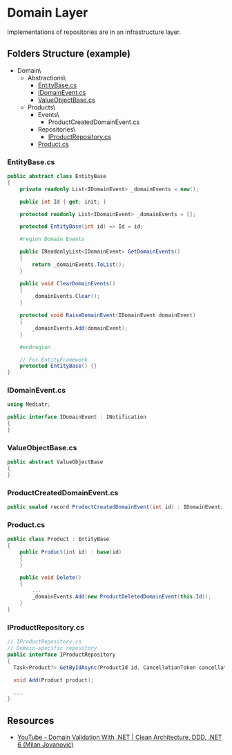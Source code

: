 # Domain Layer
Implementations of repositories are in an infrastructure layer.
## Folders Structure (example)
* Domain\
  * Abstractions\
    * [EntityBase.cs](#entitybasecs)
    * [IDomainEvent.cs](#idomaineventcs)
    * [ValueObjectBase.cs](#valueobjectBasecs)
  * Products\
    * Events\
      * ProductCreatedDomainEvent.cs
    * Repositories\
      * [IProductRepository.cs](#iproductrepositorycs)
    * [Product.cs](#productcs)
    

### EntityBase.cs
```csharp
public abstract class EntityBase
{
    private readonly List<IDomainEvent> _domainEvents = new();    

    public int Id { get; init; }

    protected readonly List<IDomainEvent> _domainEvents = [];

    protected EntityBase(int id) => Id = id;

    #region Domain Events

    public IReadonlyList<IDomainEvent> GetDomainEvents()
    {
        return _domainEvents.ToList();
    }

    public void ClearDomainEvents()
    {
        _domainEvents.Clear();
    }

    protected void RaiseDomainEvent(IDomainEvent domainEvent)
    {
        _domainEvents.Add(domainEvent);
    }

    #endregion

    // For EntityFramework
    protected EntityBase() {}
}
```

### IDomainEvent.cs
```csharp
using Mediatr;

public interface IDomainEvent : INotification
{
}
```

### ValueObjectBase.cs
```csharp
public abstract ValueObjectBase
{
}
```

### ProductCreatedDomainEvent.cs
```csharp
public sealed record ProductCreatedDomainEvent(int id) : IDomainEvent;
```

### Product.cs
```csharp
public class Product : EntityBase
{
    public Product(int id) : base(id)
    {
    }

    public void Delete()
    {
        ...
        _domainEvents.Add(new ProductDeletedDomainEvent(this.Id));
    }
}
```

### IProductRepository.cs
```csharp
// IProductRepository.cs
// Domain-specific repository
public interface IProductRepository
{
  Task<Product?> GetByIdAsync(ProductId id, CancellationToken cancellationToken = default);

  void Add(Product product);

  ...
}
```

## Resources
* [YouTube - Domain Validation With .NET | Clean Architecture, DDD, .NET 6 (Milan Jovanović)](https://www.youtube.com/watch?v=KgfzM0QWHrQ)
